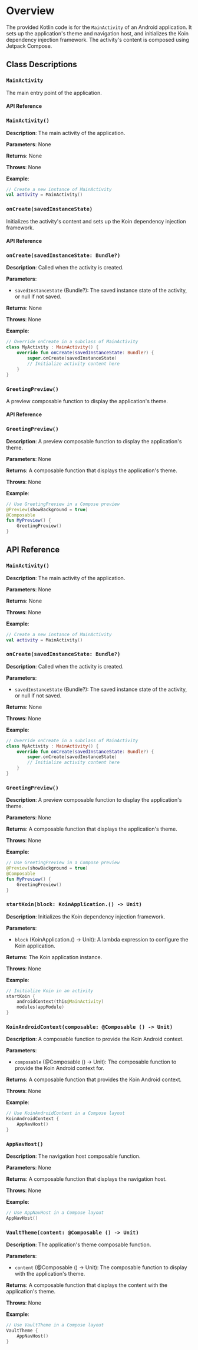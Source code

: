 # Overview
The provided Kotlin code is for the `MainActivity` of an Android application. It sets up the application's theme and navigation host, and initializes the Koin dependency injection framework. The activity's content is composed using Jetpack Compose.

## Class Descriptions

### `MainActivity`
The main entry point of the application.

#### API Reference

### `MainActivity()`

**Description**: The main activity of the application.

**Parameters**: None

**Returns**: None

**Throws**: None

**Example**:
```kotlin
// Create a new instance of MainActivity
val activity = MainActivity()
```

### `onCreate(savedInstanceState)`
Initializes the activity's content and sets up the Koin dependency injection framework.

#### API Reference

### `onCreate(savedInstanceState: Bundle?)`

**Description**: Called when the activity is created.

**Parameters**:
- `savedInstanceState` (Bundle?): The saved instance state of the activity, or null if not saved.

**Returns**: None

**Throws**: None

**Example**:
```kotlin
// Override onCreate in a subclass of MainActivity
class MyActivity : MainActivity() {
    override fun onCreate(savedInstanceState: Bundle?) {
        super.onCreate(savedInstanceState)
        // Initialize activity content here
    }
}
```

### `GreetingPreview()`
A preview composable function to display the application's theme.

#### API Reference

### `GreetingPreview()`

**Description**: A preview composable function to display the application's theme.

**Parameters**: None

**Returns**: A composable function that displays the application's theme.

**Throws**: None

**Example**:
```kotlin
// Use GreetingPreview in a Compose preview
@Preview(showBackground = true)
@Composable
fun MyPreview() {
    GreetingPreview()
}
```

## API Reference

### `MainActivity()`
**Description**: The main activity of the application.

**Parameters**: None

**Returns**: None

**Throws**: None

**Example**:
```kotlin
// Create a new instance of MainActivity
val activity = MainActivity()
```

### `onCreate(savedInstanceState: Bundle?)`
**Description**: Called when the activity is created.

**Parameters**:
- `savedInstanceState` (Bundle?): The saved instance state of the activity, or null if not saved.

**Returns**: None

**Throws**: None

**Example**:
```kotlin
// Override onCreate in a subclass of MainActivity
class MyActivity : MainActivity() {
    override fun onCreate(savedInstanceState: Bundle?) {
        super.onCreate(savedInstanceState)
        // Initialize activity content here
    }
}
```

### `GreetingPreview()`
**Description**: A preview composable function to display the application's theme.

**Parameters**: None

**Returns**: A composable function that displays the application's theme.

**Throws**: None

**Example**:
```kotlin
// Use GreetingPreview in a Compose preview
@Preview(showBackground = true)
@Composable
fun MyPreview() {
    GreetingPreview()
}
```

### `startKoin(block: KoinApplication.() -> Unit)`
**Description**: Initializes the Koin dependency injection framework.

**Parameters**:
- `block` (KoinApplication.() -> Unit): A lambda expression to configure the Koin application.

**Returns**: The Koin application instance.

**Throws**: None

**Example**:
```kotlin
// Initialize Koin in an activity
startKoin {
    androidContext(this@MainActivity)
    modules(appModule)
}
```

### `KoinAndroidContext(composable: @Composable () -> Unit)`
**Description**: A composable function to provide the Koin Android context.

**Parameters**:
- `composable` (@Composable () -> Unit): The composable function to provide the Koin Android context for.

**Returns**: A composable function that provides the Koin Android context.

**Throws**: None

**Example**:
```kotlin
// Use KoinAndroidContext in a Compose layout
KoinAndroidContext {
    AppNavHost()
}
```

### `AppNavHost()`
**Description**: The navigation host composable function.

**Parameters**: None

**Returns**: A composable function that displays the navigation host.

**Throws**: None

**Example**:
```kotlin
// Use AppNavHost in a Compose layout
AppNavHost()
```

### `VaultTheme(content: @Composable () -> Unit)`
**Description**: The application's theme composable function.

**Parameters**:
- `content` (@Composable () -> Unit): The composable function to display with the application's theme.

**Returns**: A composable function that displays the content with the application's theme.

**Throws**: None

**Example**:
```kotlin
// Use VaultTheme in a Compose layout
VaultTheme {
    AppNavHost()
}
```